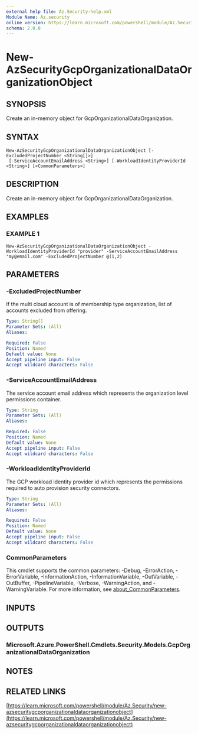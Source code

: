 ```yaml
---
external help file: Az.Security-help.xml
Module Name: Az.security
online version: https://learn.microsoft.com/powershell/module/Az.Security/new-azsecuritygcporganizationaldataorganizationobject
schema: 2.0.0
---
```


# New-AzSecurityGcpOrganizationalDataOrganizationObject

## SYNOPSIS
Create an in-memory object for GcpOrganizationalDataOrganization.

## SYNTAX

```
New-AzSecurityGcpOrganizationalDataOrganizationObject [-ExcludedProjectNumber <String[]>]
 [-ServiceAccountEmailAddress <String>] [-WorkloadIdentityProviderId <String>] [<CommonParameters>]
```

## DESCRIPTION
Create an in-memory object for GcpOrganizationalDataOrganization.

## EXAMPLES

### EXAMPLE 1
```
New-AzSecurityGcpOrganizationalDataOrganizationObject -WorkloadIdentityProviderId "provider" -ServiceAccountEmailAddress "my@email.com" -ExcludedProjectNumber @(1,2)
```

## PARAMETERS

### -ExcludedProjectNumber
If the multi cloud account is of membership type organization, list of accounts excluded from offering.

```yaml
Type: String[]
Parameter Sets: (All)
Aliases:

Required: False
Position: Named
Default value: None
Accept pipeline input: False
Accept wildcard characters: False
```

### -ServiceAccountEmailAddress
The service account email address which represents the organization level permissions container.

```yaml
Type: String
Parameter Sets: (All)
Aliases:

Required: False
Position: Named
Default value: None
Accept pipeline input: False
Accept wildcard characters: False
```

### -WorkloadIdentityProviderId
The GCP workload identity provider id which represents the permissions required to auto provision security connectors.

```yaml
Type: String
Parameter Sets: (All)
Aliases:

Required: False
Position: Named
Default value: None
Accept pipeline input: False
Accept wildcard characters: False
```

### CommonParameters
This cmdlet supports the common parameters: -Debug, -ErrorAction, -ErrorVariable, -InformationAction, -InformationVariable, -OutVariable, -OutBuffer, -PipelineVariable, -Verbose, -WarningAction, and -WarningVariable. For more information, see [about_CommonParameters](http://go.microsoft.com/fwlink/?LinkID=113216).

## INPUTS

## OUTPUTS

### Microsoft.Azure.PowerShell.Cmdlets.Security.Models.GcpOrganizationalDataOrganization
## NOTES

## RELATED LINKS

[https://learn.microsoft.com/powershell/module/Az.Security/new-azsecuritygcporganizationaldataorganizationobject](https://learn.microsoft.com/powershell/module/Az.Security/new-azsecuritygcporganizationaldataorganizationobject)

